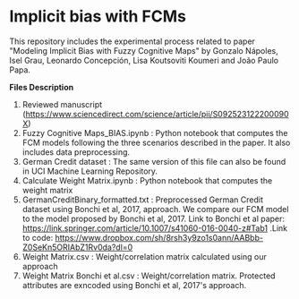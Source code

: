 # Implicit bias with FCMs

This repository includes the experimental process related to paper "Modeling Implicit Bias with Fuzzy Cognitive Maps" by Gonzalo Nápoles, Isel Grau, Leonardo Concepción, Lisa Koutsoviti Koumeri and João Paulo Papa.

**Files Description**

1. Reviewed manuscript (https://www.sciencedirect.com/science/article/pii/S092523122200090X)
2. Fuzzy Cognitive Maps_BIAS.ipynb : Python notebook that computes the FCM models following the three scenarios described in the paper. It also includes data preprocessing. 
3. German Credit dataset : The same version of this file can also be found in UCI Machine Learning Repository.
4. Calculate Weight Matrix.ipynb : Python notebook that computes the weight matrix
5. GermanCreditBinary_formatted.txt : Preprocessed German Credit dataset using Bonchi et al, 2017, approach. We compare our FCM model to the model proposed by Bonchi et al, 2017. Link to Bonchi et al paper: https://link.springer.com/article/10.1007/s41060-016-0040-z#Tab1 .Link to code: https://www.dropbox.com/sh/8rsh3y9zo1s0ann/AABbb-Z0SeKn5ORIAbZ1Rv0da?dl=0
6. Weight Matrix.csv : Weight/correlation matrix calculated using our approach
7. Weight Matrix Bonchi et al.csv : Weight/correlation matrix. Protected attributes are exncoded using Bonchi et al, 2017's approach.
